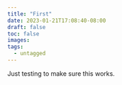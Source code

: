 ```yaml
---
title: "First"
date: 2023-01-21T17:08:40-08:00
draft: false
toc: false
images:
tags:
  - untagged
---
```

Just testing to make sure this works.


